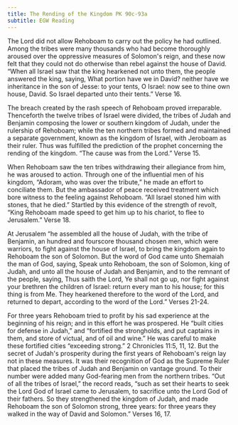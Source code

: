 ```yaml
---
title: The Rending of the Kingdom PK 90c-93a
subtitle: EGW Reading
---
```


The Lord did not allow Rehoboam to carry out the policy he had outlined. Among the tribes were many thousands who had become thoroughly aroused over the oppressive measures of Solomon's reign, and these now felt that they could not do otherwise than rebel against the house of David. “When all Israel saw that the king hearkened not unto them, the people answered the king, saying, What portion have we in David? neither have we inheritance in the son of Jesse: to your tents, O Israel: now see to thine own house, David. So Israel departed unto their tents.” Verse 16.

The breach created by the rash speech of Rehoboam proved irreparable. Thenceforth the twelve tribes of Israel were divided, the tribes of Judah and Benjamin composing the lower or southern kingdom of Judah, under the rulership of Rehoboam; while the ten northern tribes formed and maintained a separate government, known as the kingdom of Israel, with Jeroboam as their ruler. Thus was fulfilled the prediction of the prophet concerning the rending of the kingdom. “The cause was from the Lord.” Verse 15.

When Rehoboam saw the ten tribes withdrawing their allegiance from him, he was aroused to action. Through one of the influential men of his kingdom, “Adoram, who was over the tribute,” he made an effort to conciliate them. But the ambassador of peace received treatment which bore witness to the feeling against Rehoboam. “All Israel stoned him with stones, that he died.” Startled by this evidence of the strength of revolt, “King Rehoboam made speed to get him up to his chariot, to flee to Jerusalem.” Verse 18.

At Jerusalem “he assembled all the house of Judah, with the tribe of Benjamin, an hundred and fourscore thousand chosen men, which were warriors, to fight against the house of Israel, to bring the kingdom again to Rehoboam the son of Solomon. But the word of God came unto Shemaiah the man of God, saying, Speak unto Rehoboam, the son of Solomon, king of Judah, and unto all the house of Judah and Benjamin, and to the remnant of the people, saying, Thus saith the Lord, Ye shall not go up, nor fight against your brethren the children of Israel: return every man to his house; for this thing is from Me. They hearkened therefore to the word of the Lord, and returned to depart, according to the word of the Lord.” Verses 21-24.

For three years Rehoboam tried to profit by his sad experience at the beginning of his reign; and in this effort he was prospered. He “built cities for defense in Judah,” and “fortified the strongholds, and put captains in them, and store of victual, and of oil and wine.” He was careful to make these fortified cities “exceeding strong.” 2 Chronicles 11:5, 11, 12. But the secret of Judah's prosperity during the first years of Rehoboam's reign lay not in these measures. It was their recognition of God as the Supreme Ruler that placed the tribes of Judah and Benjamin on vantage ground. To their number were added many God-fearing men from the northern tribes. “Out of all the tribes of Israel,” the record reads, “such as set their hearts to seek the Lord God of Israel came to Jerusalem, to sacrifice unto the Lord God of their fathers. So they strengthened the kingdom of Judah, and made Rehoboam the son of Solomon strong, three years: for three years they walked in the way of David and Solomon.” Verses 16, 17.